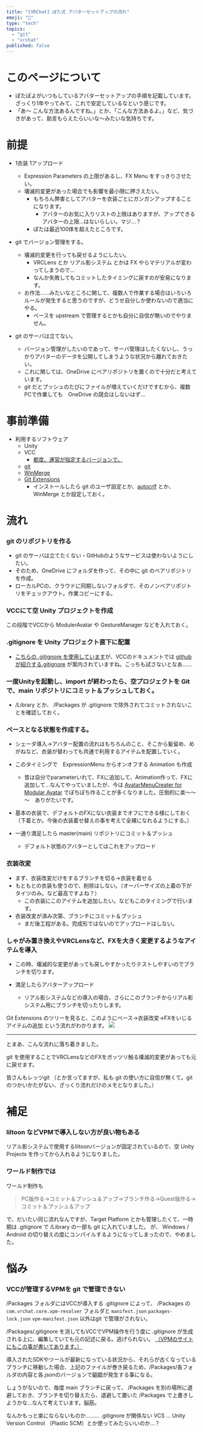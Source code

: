 ```yaml
---
title: "[VRChat] ぽた式 アバターセットアップの流れ"
emoji: "🤖"
type: "tech"
topics:
  - "git"
  - "vrchat"
published: false
---
```

# このページについて
* ぽたぽよがいつもしているアバターセットアップの手順を記載しています。ざっくり1年やってみて、これで安定しているなという感じです。
* 「あ～ こんな方法あるんですね。」とか、「こんな方法あるよ。」など、気づきがあって、助言もらえたらいいな～みたいな気持ちです。

# 前提
* 1衣装 1アップロード
  * Expression Parameters の上限があるし、FX Menu をすっきりさせたい。
  * 壊滅的変更があった場合でも影響を最小限に押さえたい。
    * もちろん弊害としてアバターを衣装ごとにガンガンアップすることになります。
      * アバターのお気に入りリストの上限はありますが、アップできるアバターの上限…はないらしい。マジ…？
    * ぽたは最近100体を超えたところです。

* git でバージョン管理をする。
  * 壊滅的変更を行っても戻せるようにしたい。
    * VRCLens とか リアル影システム とかは FX やらマテリアルが変わってしまうので…
    * なんか失敗してもコミットしたタイミングに戻すのが安易になります。
  * お作法……みたいなところに関して、複数人で作業する場合はいろいろルールが発生すると思うのですが、どうせ自分しか使わないので適当にやる。
    * ベースを upstream で管理するとかも自分に自信が無いのでやりません。


* git のサーバは立てない。
  * バージョン管理がしたいのであって、サーバ管理はしたくないし、うっかりアバターのデータを公開してしまうような状況から離れておきたい。
  * これに関しては、OneDrive にベアリポジトリを置くので十分だと考えています。
  * git だとプッシュのたびにファイルが増えていくだけですむから、複数PCで作業しても　OneDrive の競合はしないはず… 

# 事前準備
+ 利用するソフトウェア
  + Unity
  + VCC
    + [都度、運営が指定するバージョンで。](https://creators.vrchat.com/sdk/)
  + [git](https://git-scm.com/downloads)
  + [WinMerge](https://winmerge.org/downloads/?lang=ja)
  + [Git Extensions](https://github.com/gitextensions/gitextensions/releases/latest)
    + インストールしたら git のユーザ設定とか、[autocrlf](https://light11.hatenadiary.com/entry/2020/02/23/194312) とか、WinMerge とか設定しておく。

# 流れ
### git のリポジトリを作る
* git のサーバは立てたくない・GitHubのようなサービスは使わないようにしたい。
* そのため、OneDrive にフォルダを作って、その中に git のベアリポジトリを作成。
* ローカルPCの、クラウドに同期しないフォルダで、そのノンベアリポジトリをチェックアウト。作業コピーにする。

###   VCCにて空 Unity プロジェクトを作成
この段階でVCCから ModulerAvatar や GestureManager などを入れておく。

### .gitignore を Unity プロジェクト直下に配置
  * [こちらの .gitignore を使用しています](https://qiita.com/sansuke05/items/d4dd046eef65a987ed02#git%E3%81%A7%E7%AE%A1%E7%90%86%E3%81%97%E3%81%AA%E3%81%84%E3%83%95%E3%82%A1%E3%82%A4%E3%83%AB%E3%82%92%E8%A8%AD%E5%AE%9A%E3%81%99%E3%82%8B)が、VCCのドキュメントでは [githubが紹介する.gitignore](https://github.com/github/gitignore/blob/main/Unity.gitignore) が案内されていますね。こっちも試さないとなあ……

### 一度Unityを起動し、import が終わったら、空プロジェクトを Git で、main リポジトリにコミット＆プッシュしておく。
  * /Library とか、 /Packages が .gitignore で除外されてコミットされないことを確認しておく。

### ベースとなる状態を作成する。
  * シェーダ導入→アバター配置の流れはもちろんのこと、そこから髪留め、めがねなど、衣装が替わっても共通で利用するアイテムを配置していく。

  * このタイミングで　ExpressionMenu からオンオフする Animation も作成
    * 昔は自分でparameterいれて、FXに追加して、Animation作って、FXに追加して…なんてやっていましたが、今は [AvatarMenuCreater for Modular Avatar](https://booth.pm/ja/items/4419509) でぽちぽち作ることが多くなりました。圧倒的に楽～～～　ありがたいです。
  * 基本の衣装で、デフォルトのFXにない衣装までオフにできる様にしておく（下着とか。今後の衣装着せ替えの事を考えて全裸になれるようにする。）

  * 一通り満足したら master(main) リポジトリにコミット＆プッシュ
    * デフォルト状態のアバターとしてはこれをアップロード

### 衣装改変
  * まず、衣装改変だけをするブランチを切る→衣装を着せる
  * もともとの衣装も使うので、削除はしない。（オーバーサイズの上着の下がタイツのみ。など最高ですよね？）
    * この衣装にこのアイテムを追加したい。などもこのタイミングで行います。
  * 衣装改変が済み次第、ブランチにコミット＆プッシュ
    * まだ後工程がある。完成形ではないのでアップロードはしない。
 
### しゃがみ置き換えやVRCLensなど、FXを大きく変更するようなアイテムを導入
  * この時、壊滅的な変更があっても戻しやすかったりテストしやすいのでブランチを切ります。

  * 満足したらアバターアップロード
    * リアル影システムなどの導入の場合、さらにこのブランチからリアル影システム用にブランチを切ったりします。

Git Extensions のツリーを見ると、このようにベース→衣装改変→FXをいじるアイテムの追加 という流れがわかります。
![](/images/vrc_avatar_git_extensions_01.png)

------------------------------

とまあ、こんな流れに落ち着きました。

git を使用することでVRCLensなどのFXをガッツリ触る壊滅的変更があっても元に戻せます。

皆さんもレッツgit
（とか言ってますが、私も git の使い方に自信が無くて。git のつかいかたがない、ざっくり流れだけのメモとなりました。）

# 補足
### liltoon などVPMで導入しない方が良い物もある
リアル影システムで使用するliltoonバージョンが固定されているので、空 Unity Projects を作ってから入れるようになりました。

### ワールド制作では
ワールド制作も
>PC版作る→コミット＆プッシュ＆アップ→ブランチ作る→Quest版作る→コミット＆プッシュ＆アップ

で、だいたい同じ流れなんですが、Target Platform とかも管理したくて、一時期は .gitignore で /Library の一部も git に入れていました。
が、 Windows / Android の切り替えの度にコンパイルするようになってしまったので、やめました。

# 悩み
### VCCが管理するVPMを git で管理できない

 /Packages フォルダにはVCCが導入する .gitignore によって、 /Packages の `com.vrchat.core.vpm-resolver` フォルダと `manifest.json` `packages-lock.json` `vpm-manifest.json` 以外はgit で管理がされない。

 /Packages/.gitignore を消してもVCCでVPM操作を行う度に .gitignore が生成される上に、編集していても元の記述に戻る。逃げられない。
[（VPMのサイトにもこの事が書いてあります。）](https://vcc.docs.vrchat.com/vpm/source-control/)

導入されたSDKやツールが最新になっている状況から、それらが古くなっているブランチに移動した場合、上記のファイルが巻き戻るため、/Packages/各フォルダの内容と各.jsonのバージョンで齟齬が発生する事になる。

しょうがないので、毎度 main ブランチに戻って、 /Packages を別の場所に退避しておき、ブランチを切り替えたら、退避して置いた /Packages で上書きしようかな…なんて考えています。脳筋。

なんかもっと楽にならないものか………
.gitignore が関係ない VCS …
Unity Version Control （Plastic SCM）とか使ってみたらいいのか…？
